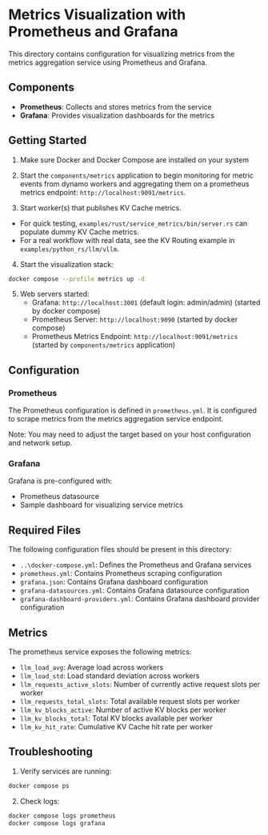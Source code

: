 # Metrics Visualization with Prometheus and Grafana

This directory contains configuration for visualizing metrics from the metrics aggregation service using Prometheus and Grafana.

## Components

- **Prometheus**: Collects and stores metrics from the service
- **Grafana**: Provides visualization dashboards for the metrics

## Getting Started

1. Make sure Docker and Docker Compose are installed on your system

2. Start the `components/metrics` application to begin monitoring for metric events from dynamo workers
   and aggregating them on a prometheus metrics endpoint: `http://localhost:9091/metrics`.

3. Start worker(s) that publishes KV Cache metrics.
  - For quick testing, `examples/rust/service_metrics/bin/server.rs` can populate dummy KV Cache metrics.
  - For a real workflow with real data, see the KV Routing example in `examples/python_rs/llm/vllm`.

4. Start the visualization stack:

  ```bash
  docker compose --profile metrics up -d
  ```

5. Web servers started:
   - Grafana: `http://localhost:3001` (default login: admin/admin) (started by docker compose)
   - Prometheus Server: `http://localhost:9090` (started by docker compose)
   - Prometheus Metrics Endpoint: `http://localhost:9091/metrics` (started by `components/metrics` application)

## Configuration

### Prometheus

The Prometheus configuration is defined in `prometheus.yml`. It is configured to scrape metrics from the metrics aggregation service endpoint.

Note: You may need to adjust the target based on your host configuration and network setup.

### Grafana

Grafana is pre-configured with:
- Prometheus datasource
- Sample dashboard for visualizing service metrics

## Required Files

The following configuration files should be present in this directory:
- `..\docker-compose.yml`: Defines the Prometheus and Grafana services
- `prometheus.yml`: Contains Prometheus scraping configuration
- `grafana.json`: Contains Grafana dashboard configuration
- `grafana-datasources.yml`: Contains Grafana datasource configuration
- `grafana-dashboard-providers.yml`: Contains Grafana dashboard provider configuration

## Metrics

The prometheus service exposes the following metrics:
- `llm_load_avg`: Average load across workers
- `llm_load_std`: Load standard deviation across workers
- `llm_requests_active_slots`: Number of currently active request slots per worker
- `llm_requests_total_slots`: Total available request slots per worker
- `llm_kv_blocks_active`: Number of active KV blocks per worker
- `llm_kv_blocks_total`: Total KV blocks available per worker
- `llm_kv_hit_rate`: Cumulative KV Cache hit rate per worker

## Troubleshooting

1. Verify services are running:
  ```bash
  docker compose ps
  ```

2. Check logs:
  ```bash
  docker compose logs prometheus
  docker compose logs grafana
  ```

